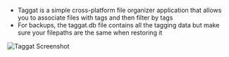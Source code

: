 - Taggat is a simple cross-platform file organizer application that allows you to associate files with tags and then filter by tags
- For backups, the taggat.db file contains all the tagging data but make sure your filepaths are the same when restoring it

![Taggat Screenshot](https://github.com/username/repository/blob/master/images/logo.png)
